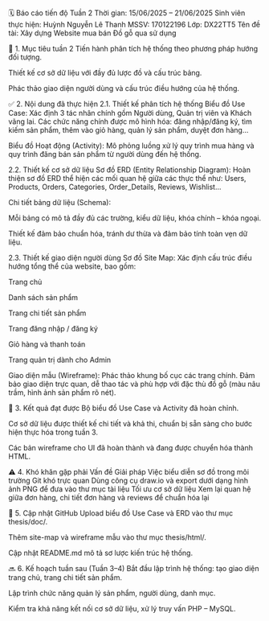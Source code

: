 🗓️ Báo cáo tiến độ Tuần 2
Thời gian: 15/06/2025 – 21/06/2025
Sinh viên thực hiện: Huỳnh Nguyễn Lê Thanh
MSSV: 170122196
Lớp: DX22TT5
Tên đề tài: Xây dựng Website mua bán Đồ gỗ qua sử dụng

🎯 1. Mục tiêu tuần 2
Tiến hành phân tích hệ thống theo phương pháp hướng đối tượng.

Thiết kế cơ sở dữ liệu với đầy đủ lược đồ và cấu trúc bảng.

Phác thảo giao diện người dùng và cấu trúc điều hướng của hệ thống.

✅ 2. Nội dung đã thực hiện
2.1. Thiết kế phân tích hệ thống
Biểu đồ Use Case: Xác định 3 tác nhân chính gồm Người dùng, Quản trị viên và Khách vãng lai. Các chức năng chính được mô hình hóa: đăng nhập/đăng ký, tìm kiếm sản phẩm, thêm vào giỏ hàng, quản lý sản phẩm, duyệt đơn hàng...

Biểu đồ Hoạt động (Activity): Mô phỏng luồng xử lý quy trình mua hàng và quy trình đăng bán sản phẩm từ người dùng đến hệ thống.

2.2. Thiết kế cơ sở dữ liệu
Sơ đồ ERD (Entity Relationship Diagram): Hoàn thiện sơ đồ ERD thể hiện các mối quan hệ giữa các thực thể như: Users, Products, Orders, Categories, Order_Details, Reviews, Wishlist...

Chi tiết bảng dữ liệu (Schema):

Mỗi bảng có mô tả đầy đủ các trường, kiểu dữ liệu, khóa chính – khóa ngoại.

Thiết kế đảm bảo chuẩn hóa, tránh dư thừa và đảm bảo tính toàn vẹn dữ liệu.

2.3. Thiết kế giao diện người dùng
Sơ đồ Site Map: Xác định cấu trúc điều hướng tổng thể của website, bao gồm:

Trang chủ

Danh sách sản phẩm

Trang chi tiết sản phẩm

Trang đăng nhập / đăng ký

Giỏ hàng và thanh toán

Trang quản trị dành cho Admin

Giao diện mẫu (Wireframe): Phác thảo khung bố cục các trang chính. Đảm bảo giao diện trực quan, dễ thao tác và phù hợp với đặc thù đồ gỗ (màu nâu trầm, hình ảnh sản phẩm rõ nét).

📝 3. Kết quả đạt được
Bộ biểu đồ Use Case và Activity đã hoàn chỉnh.

Cơ sở dữ liệu được thiết kế chi tiết và khả thi, chuẩn bị sẵn sàng cho bước hiện thực hóa trong tuần 3.

Các bản wireframe cho UI đã hoàn thành và đang được chuyển hóa thành HTML.

⚠️ 4. Khó khăn gặp phải
Vấn đề	Giải pháp
Việc biểu diễn sơ đồ trong môi trường Git khó trực quan	Dùng công cụ draw.io và export dưới dạng hình ảnh PNG để đưa vào thư mục tài liệu
Tối ưu cơ sở dữ liệu	Xem lại quan hệ giữa đơn hàng, chi tiết đơn hàng và reviews để chuẩn hóa lại

📁 5. Cập nhật GitHub
Upload biểu đồ Use Case và ERD vào thư mục thesis/doc/.

Thêm site-map và wireframe mẫu vào thư mục thesis/html/.

Cập nhật README.md mô tả sơ lược kiến trúc hệ thống.

🔜 6. Kế hoạch tuần sau (Tuần 3–4)
Bắt đầu lập trình hệ thống: tạo giao diện trang chủ, trang chi tiết sản phẩm.

Lập trình chức năng quản lý sản phẩm, người dùng, danh mục.

Kiểm tra khả năng kết nối cơ sở dữ liệu, xử lý truy vấn PHP – MySQL.